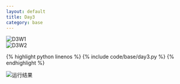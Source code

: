 ```yaml
---
layout: default
title: Day3
category: base
---
```


![D3W1](https://cdn.jsdelivr.net/gh/102300671/image@main/pydevbase/D3W1.png)  
![D3W2](https://cdn.jsdelivr.net/gh/102300671/image@main/pydevbase/D3W2.png)  

{% highlight python linenos %}
{% include code/base/day3.py %}
{% endhighlight %}

![运行结果](https://cdn.jsdelivr.net/gh/102300671/image@main/pydevbase/D3A.png)
